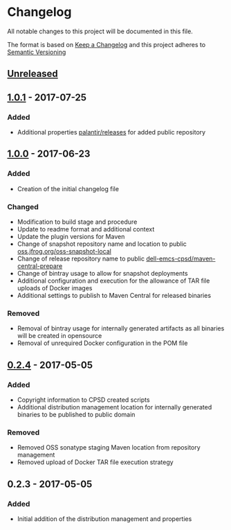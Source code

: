 # Changelog
All notable changes to this project will be documented in this file.

The format is based on [Keep a Changelog](http://keepachangelog.com/)
and this project adheres to [Semantic Versioning](http://semver.org/)

## [Unreleased]

## [1.0.1] - 2017-07-25
### Added
 - Additional properties [palantir/releases](http://palantir.bintray.com/releases) for added public repository

## [1.0.0] - 2017-06-23
### Added
 - Creation of the initial changelog file
### Changed
 - Modification to build stage and procedure
 - Update to readme format and additional context
 - Update the plugin versions for Maven
 - Change of snapshot repository name and location to public [oss.jfrog.org/oss-snapshot-local](https://oss.jfrog.org/list/oss-snapshot-local)
 - Change of release repository name to public [dell-emcs-cpsd/maven-central-prepare](https://dl.bintray.com/dell-emc-cpsd/maven-central-prepare)
 - Change of bintray usage to allow for snapshot deployments
 - Additional configuration and execution for the allowance of TAR file uploads of Docker images
 - Additional settings to publish to Maven Central for released binaries
 
### Removed
 - Removal of bintray usage for internally generated artifacts as all binaries will be created in opensource
 - Removal of unrequired Docker configuration in the POM file

## [0.2.4] - 2017-05-05
### Added
 - Copyright information to CPSD created scripts
 - Additional distribution management location for internally generated binaries to be published to public domain

### Removed
 - Removed OSS sonatype staging Maven location from repository management
 - Removed upload of Docker TAR file execution strategy
 
## 0.2.3 - 2017-05-05
### Added
 - Initial addition of the distribution management and properties

[Unreleased]: https://github.com/dellemc-symphony/root-parent/compare/1.0.1...HEAD
[1.0.1]: https://github.com/dellemc-symphony/root-parent/compare/1.0.0...1.0.1
[1.0.0]: https://github.com/dellemc-symphony/root-parent/compare/0.2.4...1.0.0
[0.2.4]: https://github.com/dellemc-symphony/root-parent/compare/0.2.3...0.2.4

